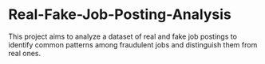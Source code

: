 # Real-Fake-Job-Posting-Analysis
This project aims to analyze a dataset of real and fake job postings to identify common patterns among fraudulent jobs and distinguish them from real ones.

